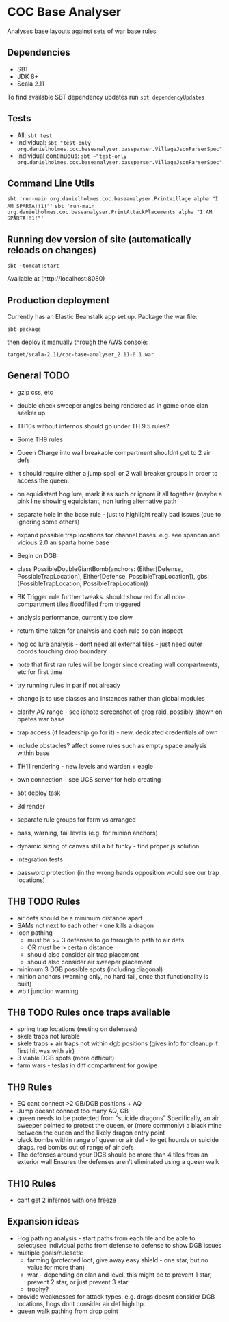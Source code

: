 # COC Base Analyser

Analyses base layouts against sets of war base rules


## Dependencies

 - SBT
 - JDK 8+
 - Scala 2.11
 
To find available SBT dependency updates run `sbt dependencyUpdates`
 

## Tests

 - All: `sbt test`
 - Individual: `sbt "test-only org.danielholmes.coc.baseanalyser.baseparser.VillageJsonParserSpec"`
 - Individual continuous: `sbt ~"test-only org.danielholmes.coc.baseanalyser.baseparser.VillageJsonParserSpec"`


## Command Line Utils

`sbt 'run-main org.danielholmes.coc.baseanalyser.PrintVillage alpha "I AM SPARTA!!1!"'`
`sbt 'run-main org.danielholmes.coc.baseanalyser.PrintAttackPlacements alpha "I AM SPARTA!!1!"'`


## Running dev version of site (automatically reloads on changes)

`sbt ~tomcat:start`

Available at (http://localhost:8080)


## Production deployment

Currently has an Elastic Beanstalk app set up. Package the war file:
 
`sbt package` 

then deploy it manually through the AWS console:

`target/scala-2.11/coc-base-analyser_2.11-0.1.war`


## General TODO
 - gzip css, etc
 - double check sweeper angles being rendered as in game once clan seeker up
 
 - TH10s without infernos should go under TH 9.5 rules?
 - Some TH9 rules
  - Queen Charge into wall breakable compartment shouldnt get to 2 air defs
  - It should require either a jump spell or 2 wall breaker groups in order to access the queen.
 
 - on equidistant hog lure, mark it as such or ignore it all together (maybe a pink line showing equidistant, non luring alternative path
 
 - separate hole in the base rule - just to highlight really bad issues (due to ignoring some others)
 
 - expand possible trap locations for channel bases. e.g. see spandan and vicious 2.0 an sparta home base
 
 - Begin on DGB:
  - class PossibleDoubleGiantBomb(anchors: (Either[Defense, PossibleTrapLocation], Either[Defense, PossibleTrapLocation]), gbs: (PossibleTrapLocation, PossibleTrapLocation))
 
 - BK Trigger rule further tweaks. should show red for all non-compartment tiles floodfilled from triggered
 
 - analysis performance, currently too slow
  - return time taken for analysis and each rule so can inspect
  - hog cc lure analysis - dont need all external tiles - just need outer coords touching drop boundary
  - note that first ran rules will be longer since creating wall compartments, etc for first time
  - try running rules in par if not already
 - change js to use classes and instances rather than global modules
 
 - clarify AQ range - see iphoto screenshot of greg raid. possibly shown on ppetes war base
 
 - trap access (if leadership go for it) - new, dedicated credentials of own
 
 - include obstacles? affect some rules such as empty space analysis within base
 
 - TH11 rendering - new levels and warden + eagle
 
 - own connection - see UCS server for help creating
 - sbt deploy task
 - 3d render
 - separate rule groups for farm vs arranged
 - pass, warning, fail levels (e.g. for minion anchors)
 - dynamic sizing of canvas still a bit funky - find proper js solution
 - integration tests
 - password protection (in the wrong hands opposition would see our trap locations)


## TH8 TODO Rules
 - air defs should be a minimum distance apart
 - SAMs not next to each other - one kills a dragon
 - loon pathing
   - must be >= 3 defenses to go through to path to air defs
   - OR must be > certain distance
   - should also consider air trap placement
   - should also consider air sweeper placement
 - minimum 3 DGB possible spots (including diagonal)
 - minion anchors (warning only, no hard fail, once that functionality is built)
 - wb t junction warning
 

## TH8 TODO Rules once traps available
 - spring trap locations (resting on defenses)
 - skele traps not lurable
 - skele traps + air traps not within dgb positions (gives info for cleanup if first hit was with air)
 - 3 viable DGB spots (more difficult)
 - farm wars - teslas in diff compartment for gowipe


## TH9 Rules
 - EQ cant connect >2 GB/DGB positions + AQ
 - Jump doesnt connect too many AQ, GB
 - queen needs to be protected from “suicide dragons”
   Specifically, an air sweeper pointed to protect the queen, or (more commonly) a black mine between the queen and the likely dragon entry point
 - black bombs within range of queen or air def - to get hounds or suicide drags. red bombs out of range of air defs
 - The defenses around your DGB should be more than 4 tiles from an exterior wall
   Ensures the defenses aren’t eliminated using a queen walk


## TH10 Rules
 - cant get 2 infernos with one freeze


## Expansion ideas
 - Hog pathing analysis - start paths from each tile and be able to select/see individual paths from defense to defense
   to show DGB issues
 - multiple goals/rulesets:
   - farming (protected loot, give away easy shield - one star, but no value for more than)
   - war - depending on clan and level, this might be to prevent 1 star, prevent 2 star, or just prevent 3 star
   - trophy?
 - provide weaknesses for attack types. e.g. drags doesnt consider DGB locations, hogs dont consider air def high hp.
 - queen walk pathing from drop point